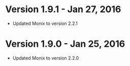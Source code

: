 # Version 1.9.1 - Jan 27, 2016

- Updated Monix to version 2.2.1

# Version 1.9.0 - Jan 25, 2016

- Updated Monix to version 2.2.0
